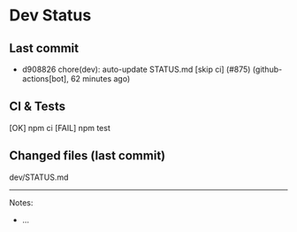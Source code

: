# Dev Status

## Last commit
- d908826 chore(dev): auto-update STATUS.md [skip ci] (#875) (github-actions[bot], 62 minutes ago)
## CI & Tests
[OK] npm ci
[FAIL] npm test

## Changed files (last commit)
dev/STATUS.md

---
Notes:
- ...
